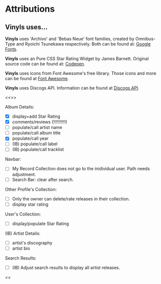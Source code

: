 # Attributions

## Vinyls uses... 
  
**Vinyls** uses 'Archivo' and 'Bebas Neue' font families, created by Omnibus-Type and Ryoichi Tsunekawa respectively. 
Both can be found at: [Google Fonts](https://fonts.google.com/share?selection.family=Archivo%7CBebas%20Neue).

**Vinyls** uses an Pure CSS Star Rating Widget by James Barnett. 
Original source code can be found at: [Codepen](https://codepen.io/jamesbarnett/pen/najzYK).

**Vinyls** uses icons from Font Awesome's free library. 
Those icons and more can be found at [Font Awesome](https://fontawesome.com/).



**Vinyls** uses Discogs API.
Information can be found at [Discogs API](https://www.discogs.com/developers).

<<<FUNCTIONALITY TO-D0:>>>

Album Details:
- [x] display+add Star Rating
- [x] comments/reviews (!!!!!!!!!!)
- [ ] populate/call artist name
- [ ] populate/call album title
- [x] populate/call year
- [ ] (IB) populate/call label
- [ ] (IB) populate/call tracklist

Navbar:
- [ ] My Record Collection does not go to the inidividual user. Path needs adjustment.
- [ ] Search Bar: clear after search. 
  
Other Profile's Collection:
- [ ] Only the owner can delete/rate releases in their collection.
- [ ] display star rating

User's Collection:
- [ ] display/populate Star Rating

(IB) Artist Details:
- [ ] artist's discography
- [ ] artist bio

Search Results:
- [ ] (IB) Adjust search results to display all artist releases.


<<<STYLE TO-DO:>>>
Album Details:
>>>>div 1: cover-display
- [ ] (IB) gray design back bar
- [ ] reviews-display row not centered?
- [ ] need to make font responsive
     
User's Collection:
>>>>header:
- [x] avatar       
- [ ] star-rating
- [ ] reviews-display row not centered?

Profiles:
- [x] style names the same as User Collection and Search Results
- [ ] display avatars instead of results


BUGS:
Heroku:
    - current deployment wont let me create a new account. giving me a "not found" upon signing up?? Believe Front End and Back end cant communicate.
